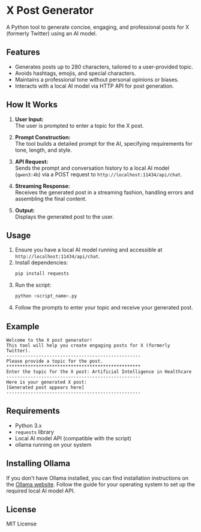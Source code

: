 # X Post Generator

A Python tool to generate concise, engaging, and professional posts for X (formerly Twitter) using an AI model.

## Features

- Generates posts up to 280 characters, tailored to a user-provided topic.
- Avoids hashtags, emojis, and special characters.
- Maintains a professional tone without personal opinions or biases.
- Interacts with a local AI model via HTTP API for post generation.

## How It Works

1. **User Input:**  
    The user is prompted to enter a topic for the X post.

2. **Prompt Construction:**  
    The tool builds a detailed prompt for the AI, specifying requirements for tone, length, and style.

3. **API Request:**  
    Sends the prompt and conversation history to a local AI model (`qwen3:4b`) via a POST request to `http://localhost:11434/api/chat`.

4. **Streaming Response:**  
    Receives the generated post in a streaming fashion, handling errors and assembling the final content.

5. **Output:**  
    Displays the generated post to the user.

## Usage

1. Ensure you have a local AI model running and accessible at `http://localhost:11434/api/chat`.
2. Install dependencies:
    ```bash
    pip install requests
    ```
3. Run the script:
    ```bash
    python <script_name>.py
    ```
4. Follow the prompts to enter your topic and receive your generated post.

## Example

```
Welcome to the X post generator!
This tool will help you create engaging posts for X (formerly Twitter).
--------------------------------------------------
Please provide a topic for the post.
**************************************************
Enter the topic for the X post: Artificial Intelligence in Healthcare
--------------------------------------------------
Here is your generated X post:
[Generated post appears here]
--------------------------------------------------
```

## Requirements

- Python 3.x
- `requests` library
- Local AI model API (compatible with the script)
- ollama running on your system

## Installing Ollama

If you don't have Ollama installed, you can find installation instructions on the [Ollama website](https://ollama.com/download). Follow the guide for your operating system to set up the required local AI model API.


## License

MIT License
